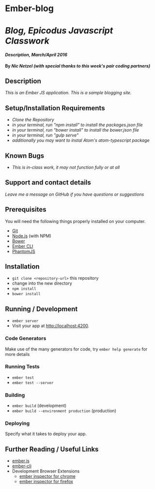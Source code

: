 # Ember-blog

# _Blog, Epicodus Javascript Classwork_

#### _Description, March/April 2016_

#### By _**Nic Netzel (with special thanks to this week's pair coding partners)**_

## Description

_This is an Ember JS application. This is a sample blogging site._

## Setup/Installation Requirements

* _Clone the Repository_
* _in your terminal, run  "npm install"   to install the packages.json file_
* _in your terminal, run  "bower install"   to install the bower.json file_
* _in your terminal, run "gulp serve"_
* _additionally you may want to instal Atom's  atom-typescript package_


## Known Bugs

* _This is in-class work, it may not function fully or at all_


## Support and contact details

_Leave me a message on GitHub if you have questions or suggestions_

## Prerequisites

You will need the following things properly installed on your computer.

* [Git](http://git-scm.com/)
* [Node.js](http://nodejs.org/) (with NPM)
* [Bower](http://bower.io/)
* [Ember CLI](http://ember-cli.com/)
* [PhantomJS](http://phantomjs.org/)

## Installation

* `git clone <repository-url>` this repository
* change into the new directory
* `npm install`
* `bower install`

## Running / Development

* `ember server`
* Visit your app at [http://localhost:4200](http://localhost:4200).

### Code Generators

Make use of the many generators for code, try `ember help generate` for more details

### Running Tests

* `ember test`
* `ember test --server`

### Building

* `ember build` (development)
* `ember build --environment production` (production)

### Deploying

Specify what it takes to deploy your app.

## Further Reading / Useful Links

* [ember.js](http://emberjs.com/)
* [ember-cli](http://ember-cli.com/)
* Development Browser Extensions
  * [ember inspector for chrome](https://chrome.google.com/webstore/detail/ember-inspector/bmdblncegkenkacieihfhpjfppoconhi)
  * [ember inspector for firefox](https://addons.mozilla.org/en-US/firefox/addon/ember-inspector/)

